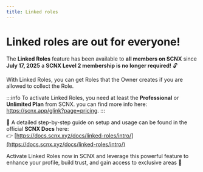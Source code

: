 ```yaml
---
title: Linked roles
---
```

# Linked roles are out for everyone!

The **Linked Roles** feature has been available to **all members on SCNX** since **July 17, 2025** a **SCNX Level 2 membership is no longer required!** 🔓  

With Linked Roles, you can get Roles that the Owner creates if you are allowed to collect the Role. 

:::info 
To activate Linked Roles, you need at least the **Professional** or **Unlimited Plan** from SCNX. you can find more info here: https://scnx.app/glink?page=pricing.
:::

📘 A detailed step-by-step guide on setup and usage can be found in the official **SCNX Docs** here:  
👉 [https://docs.scnx.xyz/docs/linked-roles/intro/](https://docs.scnx.xyz/docs/linked-roles/intro/)

Activate Linked Roles now in SCNX and leverage this powerful feature to enhance your profile, build trust, and gain access to exclusive areas 🚀